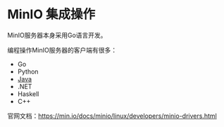 # MinIO 集成操作

MinIO服务器本身采用Go语言开发。

编程操作MinIO服务器的客户端有很多：

- Go
- Python
- [Java](Java/README.md)
- .NET
- Haskell
- C++

官网文档：https://min.io/docs/minio/linux/developers/minio-drivers.html